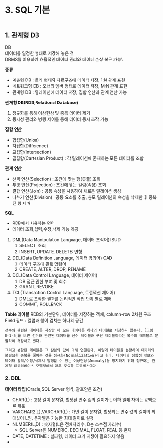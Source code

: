 # 3. SQL 기본

```{figure} https://th.bing.com/th/id/OIP.-KvoMKZ3ekyioo7aFrQgMgHaHH?pid=ImgDet&rs=1
```

## 1. 관계형 DB

DB\
데이터를 일정한 형태로 저장해 놓은 것\
DBMS를 이용하여 효율적인 데이터 관리와 데이터 손상 복구 가능\

**종류**
- 계층형 DB : 트리 형태의 자료구조에 데이터 저장, 1:N 관계 표현
- 네트워크형 DB : 오너와 멤버 형태로 데이터 저장, M:N 관계 표현
- 관계형 DB : 릴레이션에 데이터 저장, 집합 연산과 관계 연산 가능

**관계형 DB(RDB;Relational Database)**
1. 정규화를 통해 이상현상 및 중복 데이터 제거
2. 동시성 관리와 병행 제어를 통해 데이터 동시 조작 가능

**집합 연산**
- 합집합(Union)
- 차집합(Difference)
- 교집합(Intersection)
- 곱집합(Cartesian Product) : 각 릴레이션에 존재하는 모든 데이터를 조합

**관계 연산**
- 선택 연산(Selection) : 조건에 맞는 행(튜플) 조회
- 투영 연산(Projection) : 조건에 맞는 컬럼(속성) 조회
- 결합 연산(Join) : 공통 속성을 사용하여 새로운 릴레이션 생성
- 나누기 연산(Division) : 공통 요소를 추출, 분모 릴레이션의 속성을 삭제한 후 중복된 행 제거

**SQL**
- RDB에서 사용하는 언어
- 데이터 조회,입력,수정,삭제 기능 제공

1. DML(Data Manipulation Language, 데이터 조작어) ISUD
   1. SELECT: 조회
   2. INSERT, UPDATE, DELETE: 변형
2. DDL(Data Definition Language, 데이터 정의어) CAD
   1. 데이터 구조에 관련 명령어
   2. CREATE, ALTER, DROP, RENAME
3. DCL(Data Control Language, 데이터 제어어)
   1. DB 접근 권한 부여 및 회수
   2. GRANT, REVOKE
4. TCL(Transaction Control Language, 트랜잭션 제어어)
   1. DML로 조작한 결과를 논리적인 작업 단위 별로 제어
   2. COMMIT, ROLLBACK

**Table 테이블**
RDB의 기본단위, 데이터를 저장하는 객체, column-row 2차원 구조\
Field 필드 : 컬럼과 행이 겹치는 하나의 공간

```{figure} https://dataonair.or.kr/publishing/img/knowledge/SQL_156.jpg
선수와 관련된 데이터를 저장할 때 모든 데이터를 하나의 테이블로 저장하지 않는다. [그림 Ⅱ-1-5]를 보면 선수와 관련된 데이터를 선수 테이블과 구단 테이블이라는 복수의 테이블로 분할하여 저장하고 있다.

그리고 분할된 테이블은 그 칼럼의 값에 의해 연결된다. 이렇게 테이블을 분할하여 데이터의 불필요한 중복을 줄이는 것을 정규화(Normalization)라고 한다. 데이터의 정합성 확보와 데이터 입력/수정/삭제시 발생할 수 있는 이상현상(Anomaly)을 방지하기 위해 정규화는 관계형 데이터베이스 모델링에서 매우 중요한 프로세스이다.
```

### 2. DDL

**데이터 타입**(Oracle,SQL Server 형식, 괄호안은 조건)
- CHAR(L) : 고정 길이 문자열, 할당된 변수 값의 길이가 L 이하 일때 차이는 공백으로 채움
- VARCHAR2(L),VARCHAR(L) : 가변 길이 문자열, 할당되는 변수 값의 길이의 최대값이 L임. 문자열은 가능한 최대 길이로 설정
- NUMBER(L,D) : 숫자형(L은 전체자리수, D는 소수점 자리수)
  - SQL Server은 NUMERIC, DECIMAL, FLOAT, REAL 등 존재
- DATE, DATETIME : 날짜형, 데이터 크기 지정이 필요하지 않음
- 